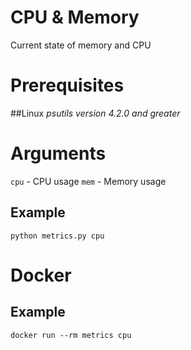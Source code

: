 # CPU & Memory

Current state of memory and CPU

# Prerequisites
##Linux
*psutils version 4.2.0 and greater*

# Arguments

`cpu` - CPU usage
`mem` - Memory usage

## Example
`python metrics.py cpu`

# Docker

## Example
   `docker run --rm metrics cpu`